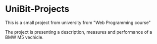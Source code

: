 # UniBit-Projects

This is a small project from university from "Web Programming course"

The project is presenting a description, measures and performance of a BMW M5 vechicle.
